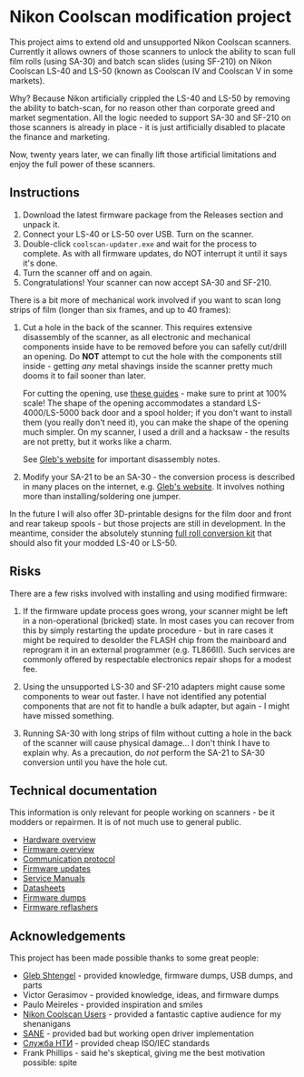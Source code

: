 # Nikon Coolscan modification project

This project aims to extend old and unsupported Nikon Coolscan scanners.
Currently it allows owners of those scanners to unlock the ability to scan
full film rolls (using SA-30) and batch scan slides (using SF-210) on
Nikon Coolscan LS-40 and LS-50 (known as Coolscan IV and Coolscan V in
some markets).

Why? Because Nikon artificially crippled the LS-40 and LS-50 by removing
the ability to batch-scan, for no reason other than corporate greed and
market segmentation. All the logic needed to support SA-30 and SF-210 on
those scanners is already in place - it is just artificially disabled to
placate the finance and marketing.

Now, twenty years later, we can finally lift those artificial limitations
and enjoy the full power of these scanners.

## Instructions

1. Download the latest firmware package from the Releases section and unpack it.
2. Connect your LS-40 or LS-50 over USB. Turn on the scanner.
3. Double-click `coolscan-updater.exe` and wait for the process to complete.
   As with all firmware updates, do NOT interrupt it until it says it's done.
4. Turn the scanner off and on again.
4. Congratulations! Your scanner can now accept SA-30 and SF-210.

There is a bit more of mechanical work involved if you want to scan long
strips of film (longer than six frames, and up to 40 frames):

1. Cut a hole in the back of the scanner. This requires extensive disassembly
   of the scanner, as all electronic and mechanical components inside have to
   be removed before you can safelly cut/drill an opening.
   Do **NOT** attempt to cut the hole with the components still inside - getting
   *any* metal shavings inside the scanner pretty much dooms it to fail sooner
   than later.

   For cutting the opening, use [these guides](hole/) - make sure to print
   at 100% scale! The shape of the opening accommodates a standard
   LS-4000/LS-5000 back door and a spool holder; if you don't want to install
   them (you really don't need it), you can make the shape of the opening much
   simpler. On my scanner, I used a drill and a hacksaw - the results are
   not pretty, but it works like a charm.
   
   See [Gleb's website](http://www.shtengel.com/gleb/nikon_coolscan_4000_disassembly_and_scanhead_gear_repair.htm)
   for important disassembly notes.

2. Modify your SA-21 to be an SA-30 - the conversion process is described in
   many places on the internet, e.g. [Gleb's website](http://www.shtengel.com/gleb/converting_nikon_sa21_to_sa30.htm).
   It involves nothing more than installing/soldering one jumper.

In the future I will also offer 3D-printable designs for the film door and
front and rear takeup spools - but those projects are still in development.
In the meantime, consider the absolutely stunning [full roll conversion kit](https://www.etsy.com/pl/listing/949217792/nikon-4000ed-and-5000ed-full-roll)
that should also fit your modded LS-40 or LS-50.

## Risks

There are a few risks involved with installing and using modified firmware:

1. If the firmware update process goes wrong, your scanner might be left in
   a non-operational (bricked) state. In most cases you can recover from this
   by simply restarting the update procedure - but in rare cases it might be
   required to desolder the FLASH chip from the mainboard and reprogram it in
   an external programmer (e.g. TL866II). Such services are commonly offered
   by respectable electronics repair shops for a modest fee.

2. Using the unsupported LS-30 and SF-210 adapters might cause some components
   to wear out faster. I have not identified any potential components that are
   not fit to handle a bulk adapter, but again - I might have missed something.

3. Running SA-30 with long strips of film without cutting a hole in the back
   of the scanner will cause physical damage... I don't think I have to explain
   why. As a precaution, do *not* perform the SA-21 to SA-30 conversion until
   you have the hole cut.

## Technical documentation

This information is only relevant for people working on scanners - be it modders
or repairmen. It is of not much use to general public.

* [Hardware overview](doc/hardware.md)
* [Firmware overview](doc/firmware.md)
* [Communication protocol](doc/protocol.md)
* [Firmware updates](doc/updates.md)
* [Service Manuals](manuals/)
* [Datasheets](datasheets/)
* [Firmware dumps](dumps/)
* [Firmware reflashers](reflashers/)

## Acknowledgements

This project has been made possible thanks to some great people:

* [Gleb Shtengel](http://www.shtengel.com/gleb/index.htm) - provided knowledge, firmware dumps, USB dumps, and parts
* Victor Gerasimov - provided knowledge, ideas, and firmware dumps
* Paulo Meireles - provided inspiration and smiles
* [Nikon Coolscan Users](https://www.facebook.com/groups/1514948298527146) - provided a fantastic captive audience for my shenanigans
* [SANE](https://gitlab.com/sane-project/backends/-/blob/master/backend/coolscan3.c) - provided bad but working open driver implementation
* [Служба НТИ](https://www.snti.ru/) - provided cheap ISO/IEC standards
* Frank Phillips - said he's skeptical, giving me the best motivation possible: spite
